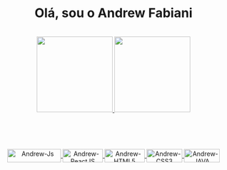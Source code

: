 <div align="center" size="50">
   
   # Olá, sou o Andrew Fabiani
    
</div>

<br>

<div align="center">
  <a href="https://github.com/AndrewFabiani1234">
  <img height="170em" src="https://github-readme-stats.vercel.app/api?username=AndrewFabiani1234&show_icons=true&theme=tokyonight&include_all_commits=true&count_private=true"/>
  <img height="170em" src="https://github-readme-stats.vercel.app/api/top-langs/?username=AndrewFabiani1234&layout=compact&langs_count=7&theme=tokyonight"/>
</div>

##
  
<div align="center">
  <br> <br> <br>
  <img align="center" alt="Andrew-Js" height="30" width="120" src="https://img.shields.io/badge/JavaScript-F7DF1E?style=for-the-badge&logo=javascript&logoColor=black">
  <img align="center" alt="Andrew-ReactJS" height="30" width="90" src="https://img.shields.io/badge/React-20232A?style=for-the-badge&logo=react&logoColor=61DAFB">
  <img align="center" alt="Andrew-HTML5" height="30" width="90" src="https://img.shields.io/badge/HTML5-E34F26?style=for-the-badge&logo=html5&logoColor=white">
  <img align="center" alt="Andrew-CSS3" height="30" width="80" src="https://img.shields.io/badge/CSS3-1572B6?style=for-the-badge&logo=css3&logoColor=white">
  <img align="center" alt="Andrew-JAVA" height="30" width="80" src="https://img.shields.io/badge/Java-ED8B00?style=for-the-badge&logo=java&logoColor=white">
  <br><br>
  
  ##
    
</div>

